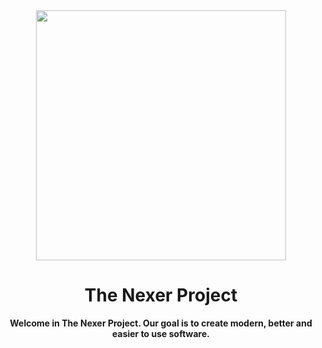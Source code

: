 <div align="center">
    <img height=400px src="/Profile%20Readme%20File%20Assets/The%20Nexer%20Project%20Logo%20Banner%20With%20Shadow%20and%20Rounded%20Corners%20-%202690x1570.png">
    <h1>The Nexer Project</h1>
    <b>Welcome in The Nexer Project. Our goal is to create modern, better and easier to use software.</b>
</div>

